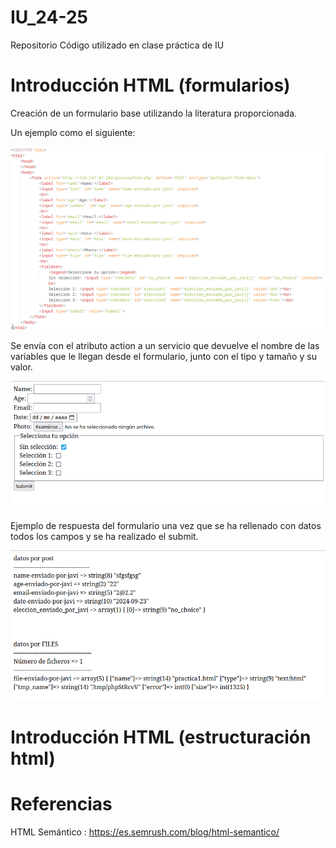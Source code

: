 # IU_24-25
Repositorio Código utilizado en clase práctica de IU

# Introducción HTML (formularios)

Creación de un formulario base utilizando la literatura proporcionada.

Un ejemplo como el siguiente:

![html formulario base](FuenteEjemploFormularioIntroHTML.png)

Se envía con el atributo action a un servicio que devuelve el nombre de las variables que le llegan desde el formulario, junto con el tipo y tamaño y su valor.

![formulario base](EjemploFormularioIntroHTML.png)

Ejemplo de respuesta del formulario una vez que se ha rellenado con datos todos los campos y se ha realizado el submit.

![respuesta formulario base](RespuestaEjemploFormularioIntroHTML.png)

# Introducción HTML (estructuración html)












# Referencias

HTML Semántico : https://es.semrush.com/blog/html-semantico/


